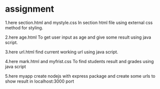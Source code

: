 # assignment
1.here section.html and mystyle.css
In section html file using external css method for styling.


2.here age.html
To get user input as age and give some result using java script.


3.here url.html
find current working url using java script.


4.here mark.html and myfrist.css
To find students result and grades using java script


5.here myapp
create nodejs with express package and create some urls to show result in localhost:3000 port
